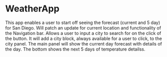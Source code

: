 # WeatherApp

This app enables a user to start off seeing the forecast (current and 5 day) for San Diego. Will patch an update for current location and functionality of the Navigation bar. Allows a user to input a city to search for on the click of the button. It will add a city block, always available for a user to click, to the city panel. The main panel will show the current day forecast with details of the day. The bottom shows the next 5 days of temperature detailss.
